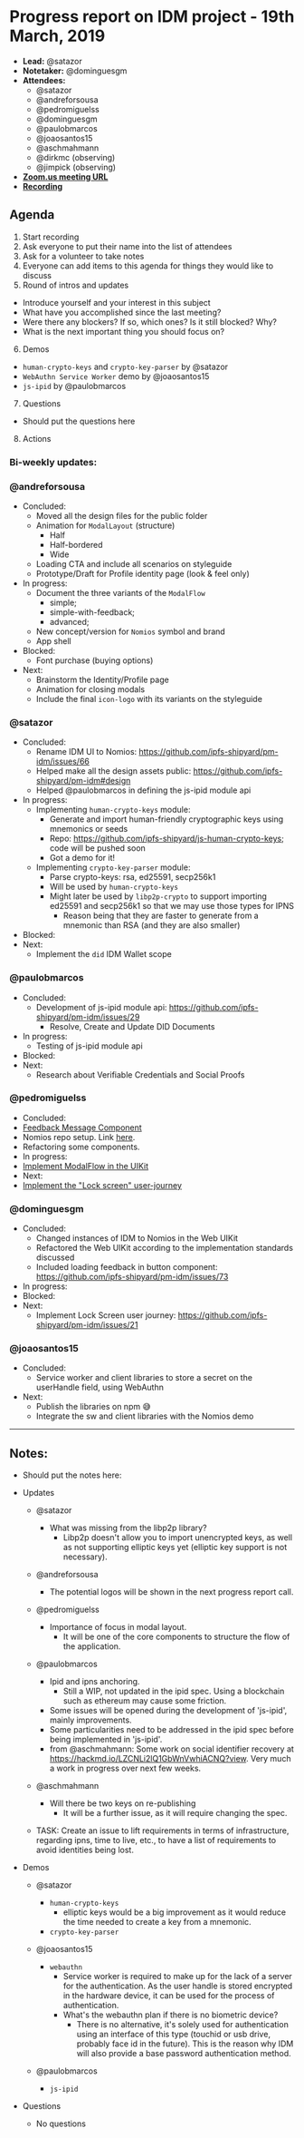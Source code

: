 # Progress report on IDM project - 19th March, 2019

- **Lead:** @satazor
- **Notetaker:** @dominguesgm
- **Attendees:**
  - @satazor
  - @andreforsousa 
  - @pedromiguelss
  - @dominguesgm
  - @paulobmarcos
  - @joaosantos15
  - @aschmahmann
  - @dirkmc (observing)
  - @jimpick (observing)
- [**Zoom.us meeting URL**](https://zoom.us/j/134161591)
- [**Recording**](https://www.youtube.com/watch?v=o7je5fLrZRY&feature=youtu.be)

## Agenda

1. Start recording
2. Ask everyone to put their name into the list of attendees
3. Ask for a volunteer to take notes
4. Everyone can add items to this agenda for things they would like to discuss
5. Round of intros and updates
  - Introduce yourself and your interest in this subject
  - What have you accomplished since the last meeting?
  - Were there any blockers? If so, which ones? Is it still blocked? Why?
  - What is the next important thing you should focus on?
6. Demos
  - `human-crypto-keys` and `crypto-key-parser` by @satazor
  - `WebAuthn Service Worker` demo by @joaosantos15
  - `js-ipid` by @paulobmarcos
7. Questions
  - Should put the questions here
8. Actions

### Bi-weekly updates:

### @andreforsousa
- Concluded:
  - Moved all the design files for the public folder 
  - Animation for `ModalLayout` (structure)
    - Half
    - Half-bordered
    - Wide
  - Loading CTA and include all scenarios on styleguide
  - Prototype/Draft for Profile identity page (look & feel only)
- In progress:
  - Document the three variants of the `ModalFlow`
    - simple;
    - simple-with-feedback;
    - advanced;
  - New concept/version for `Nomios` symbol and brand
  - App shell
- Blocked:
  - Font purchase (buying options)
- Next:
  - Brainstorm the Identity/Profile page
  - Animation for closing modals
  - Include the final `icon-logo` with its variants on the styleguide 


### @satazor
- Concluded:
  - Rename IDM UI to Nomios: https://github.com/ipfs-shipyard/pm-idm/issues/66
  - Helped make all the design assets public: https://github.com/ipfs-shipyard/pm-idm#design
  - Helped @paulobmarcos in defining the js-ipid module api
- In progress:
  - Implementing `human-crypto-keys` module:
    - Generate and import human-friendly cryptographic keys using mnemonics or seeds
    - Repo: https://github.com/ipfs-shipyard/js-human-crypto-keys; code will be pushed soon
    - Got a demo for it!
  - Implementing `crypto-key-parser` module:
    - Parse crypto-keys: rsa, ed25591, secp256k1
    - Will be used by `human-crypto-keys`
    - Might later be used by `libp2p-crypto` to support importing ed25591 and secp256k1 so that we may use those types for IPNS
      - Reason being that they are faster to generate from a mnemonic than RSA (and they are also smaller)
- Blocked:
- Next:
  - Implement the `did` IDM Wallet scope

### @paulobmarcos
- Concluded:
  - Development of js-ipid module api: https://github.com/ipfs-shipyard/pm-idm/issues/29
    - Resolve, Create and Update DID Documents
- In progress:
  - Testing of js-ipid module api
- Blocked:
- Next:
  - Research about Verifiable Credentials and Social Proofs

### @pedromiguelss
- Concluded:
 - [Feedback Message Component](https://github.com/ipfs-shipyard/pm-idm/issues/58)
 - Nomios repo setup. Link [here](https://github.com/ipfs-shipyard/nomios-web).
 - Refactoring some components.
- In progress:
 - [Implement ModalFlow in the UIKit](https://github.com/ipfs-shipyard/pm-idm/issues/75)
- Next:
 - [Implement the "Lock screen" user-journey](https://github.com/ipfs-shipyard/pm-idm/issues/21)

### @dominguesgm
- Concluded:
  - Changed instances of IDM to Nomios in the Web UIKit
  - Refactored the Web UIKit according to the implementation standards discussed
  - Included loading feedback in button component: https://github.com/ipfs-shipyard/pm-idm/issues/73
- In progress:
- Blocked:
- Next:
  - Implement Lock Screen user journey: https://github.com/ipfs-shipyard/pm-idm/issues/21

### @joaosantos15

- Concluded:
  - Service worker and client libraries to store a secret on the userHandle field, using WebAuthn
- Next:
  - Publish the libraries on npm 😅
  - Integrate the sw and client libraries with the Nomios demo
 -------------

## Notes:
  - Should put the notes here:
  

- Updates  
  - @satazor
    - What was missing from the libp2p library?
      - Libp2p doesn't allow you to import unencrypted keys, as well as not supporting elliptic keys yet (elliptic key support is not necessary).

  - @andreforsousa
    - The potential logos will be shown in the next progress report call.

  - @pedromiguelss
    - Importance of focus in modal layout.
      - It will be one of the core components to structure the flow of the application.
      
  - @paulobmarcos
    - Ipid and ipns anchoring.
      - Still a WIP, not updated in the ipid spec. Using a blockchain such as ethereum may cause some friction.
    - Some issues will be opened during the development of 'js-ipid', mainly improvements.
    - Some particularities need to be addressed in the ipid spec before being implemented in 'js-ipid'.
    - from @aschmahmann: Some work on social identifier recovery at https://hackmd.io/LZCNLi2lQ1GbWnVwhiACNQ?view. Very much a work in progress over next few weeks.
    
  - @aschmahmann
    - Will there be two keys on re-publishing
      - It will be a further issue, as it will require changing the spec.
      
      
  - TASK: Create an issue to lift requirements in terms of infrastructure, regarding ipns, time to live, etc., to have a list of requirements to avoid identities being lost.
  
- Demos

  - @satazor
    - `human-crypto-keys`
      - elliptic keys would be a big improvement as it would reduce the time needed to create a key from a mnemonic.
    - `crypto-key-parser`
    
  - @joaosantos15
    - `webauthn`
      - Service worker is required to make up for the lack of a server for the authentication. As the user handle is stored encrypted in the hardware device, it can be used for the process of authentication.
      - What's the webauthn plan if there is no biometric device?
        - There is no alternative, it's solely used for authentication using an interface of this type (touchid or usb drive, probably face id in the future). This is the reason why IDM will also provide a base password authentication method.
      
  - @paulobmarcos
    - `js-ipid`
    
- Questions
  - No questions
    
    
    
    

